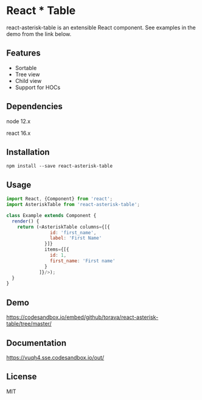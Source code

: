 # React * Table

react-asterisk-table is an extensible React component. See examples in the demo from the link below.

## Features

- Sortable
- Tree view
- Child view
- Support for HOCs

## Dependencies

node 12.x

react 16.x

## Installation

`npm install --save react-asterisk-table`

## Usage

```javascript
import React, {Component} from 'react';
import AsteriskTable from 'react-asterisk-table';

class Example extends Component {
  render() {
    return (<AsteriskTable columns={[{
                id: 'first_name',
                label: 'First Name'
              }]}
              items={[{
                id: 1,
                first_name: 'First name'
              }
            ]}/>);
  }
}
```

## Demo

https://codesandbox.io/embed/github/torava/react-asterisk-table/tree/master/

## Documentation

https://vuqh4.sse.codesandbox.io/out/

## License

MIT